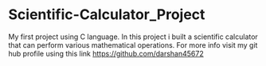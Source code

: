 # Scientific-Calculator_Project
My first project using C language. In this project i built a scientific calculator that can perform various mathematical operations.  For more info visit my git hub profile using this link https://github.com/darshan45672

